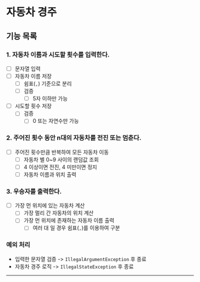 # 자동차 경주

## 기능 목록

### 1. 자동차 이름과 시도할 횟수를 입력한다.

- [ ] 문자열 입력
- [ ] 자동차 이름 저장
    - [ ] 쉼표(`,`) 기준으로 분리
    - [ ] 검증
        - [ ] 5자 이하만 가능
- [ ] 시도할 횟수 저장
    - [ ] 검증
        - [ ] 0 또는 자연수만 가능

### 2. 주어진 횟수 동안 n대의 자동차를 전진 또는 멈춘다.

- [ ] 주어진 횟수만큼 반복하여 모든 자동차 이동
    - [ ] 자동차 별 0~9 사이의 랜덤값 조회
    - [ ] 4 이상이면 전진, 4 미만이면 정지
    - [ ] 자동차 이름과 위치 출력

### 3. 우승자를 출력한다.

- [ ] 가장 먼 위치에 있는 자동차 계산
    - [ ] 가장 멀리 간 자동차의 위치 계산
    - [ ] 가장 먼 위치에 존재하는 자동차 이름 출력
        - [ ] 여러 대 일 경우 쉼표(`,`)를 이용하여 구분

### 예외 처리

- 입력한 문자열 검증 -> `IllegalArgumentException` 후 종료
- 자동차 경주 로직 -> `IllegalStateException` 후 종료

---
